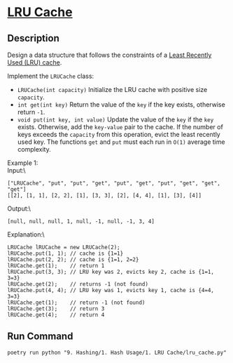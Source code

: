 # [LRU Cache](https://leetcode.com/problems/lru-cache/)

## Description
Design a data structure that follows the constraints of a [Least Recently Used (LRU) cache](https://en.wikipedia.org/wiki/Cache_replacement_policies#LRU).

Implement the `LRUCache` class:
* `LRUCache(int capacity)` Initialize the LRU cache with positive size `capacity`.
* `int get(int key)` Return the value of the `key` if the key exists, otherwise return `-1`.
* `void put(int key, int value)` Update the value of the `key` if the `key` exists. Otherwise, add the `key-value` pair to the cache. If the number of keys exceeds the `capacity` from this operation, evict the least recently used key.
The functions `get` and `put` must each run in `O(1)` average time complexity.

Example 1:\
Input:\
```
["LRUCache", "put", "put", "get", "put", "get", "put", "get", "get", "get"]
[[2], [1, 1], [2, 2], [1], [3, 3], [2], [4, 4], [1], [3], [4]]
```
Output:\
```
[null, null, null, 1, null, -1, null, -1, 3, 4]
```
Explanation:\
```
LRUCache lRUCache = new LRUCache(2);
lRUCache.put(1, 1); // cache is {1=1}
lRUCache.put(2, 2); // cache is {1=1, 2=2}
lRUCache.get(1);    // return 1
lRUCache.put(3, 3); // LRU key was 2, evicts key 2, cache is {1=1, 3=3}
lRUCache.get(2);    // returns -1 (not found)
lRUCache.put(4, 4); // LRU key was 1, evicts key 1, cache is {4=4, 3=3}
lRUCache.get(1);    // return -1 (not found)
lRUCache.get(3);    // return 3
lRUCache.get(4);    // return 4
```

## Run Command
`poetry run python "9. Hashing/1. Hash Usage/1. LRU Cache/lru_cache.py"`